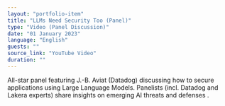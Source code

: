 ```yaml
---
layout: "portfolio-item"
title: "LLMs Need Security Too (Panel)"
type: "Video (Panel Discussion)"
date: "01 January 2023"
language: "English"
guests: ""
source_link: "YouTube Video"
duration: ""
---
```


All-star panel featuring J.-B. Aviat (Datadog) discussing how to secure applications using Large Language Models. Panelists (incl. Datadog and Lakera experts) share insights on emerging AI threats and defenses .

